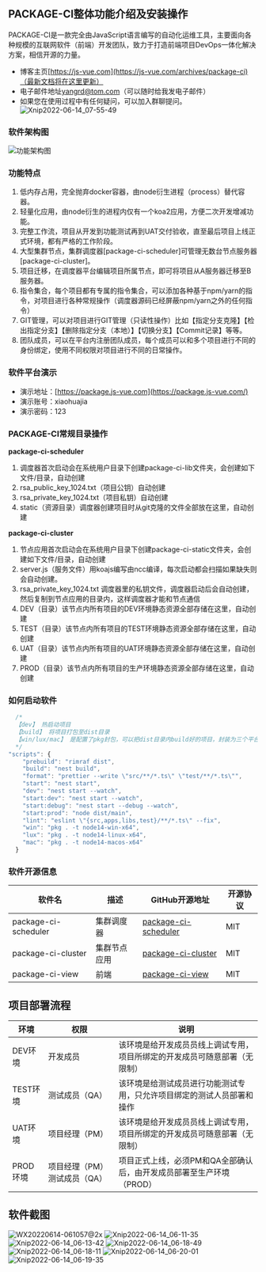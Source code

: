 ##  PACKAGE-CI整体功能介绍及安装操作
PACKAGE-CI是一款完全由JavaScript语言编写的自动化运维工具，主要面向各种规模的互联网软件（前端）开发团队，致力于打造前端项目DevOps一体化解决方案，相信开源的力量。
- 博客主页[https://js-vue.com](https://js-vue.com/archives/package-ci)（最新文档将在这里更新）
- 电子邮件地址[yangrd@tom.com](yangrd@tom.com)（可以随时给我发电子邮件）
- 如果您在使用过程中有任何疑问，可以加入群聊提问。
![Xnip2022-06-14_07-55-49](https://package-ci.oss-cn-shanghai.aliyuncs.com/images/Xnip2022-06-14_07-55-49.jpg)
### 软件架构图
![功能架构图 ](https://package-ci.oss-cn-shanghai.aliyuncs.com/images/jg.svg)
### 功能特点
1. 低内存占用，完全抛弃docker容器，由node衍生进程（process）替代容器。
2. 轻量化应用，由node衍生的进程内仅有一个koa2应用，方便二次开发增减功能。
3. 完整工作流，项目从开发到功能测试再到UAT交付验收，直至最后项目上线正式环境，都有严格的工作阶段。
4. 大型集群节点，集群调度器[package-ci-scheduler]可管理无数台节点服务器[package-ci-cluster]。
5. 项目迁移，在调度器平台编辑项目所属节点，即可将项目从A服务器迁移至B服务器。
6. 指令集合，每个项目都有专属的指令集合，可以添加各种基于npm/yarn的指令，对项目进行各种常规操作（调度器源码已经屏蔽npm/yarn之外的任何指令）
7. GIT管理，可以对项目进行GIT管理（只读性操作）比如【指定分支克隆】【检出指定分支】【删除指定分支（本地）】【切换分支】【Commit记录】等等。
8. 团队成员，可以在平台内注册团队成员，每个成员可以和多个项目进行不同的身份绑定，使用不同权限对项目进行不同的日常操作。
### 软件平台演示
- 演示地址：[https://package.js-vue.com](https://package.js-vue.com/)
- 演示账号：xiaohuajia
- 演示密码：123
### PACKAGE-CI常规目录操作
**package-ci-scheduler**
1. 调度器首次启动会在系统用户目录下创建package-ci-lib文件夹，会创建如下文件/目录，自动创建
1. rsa_public_key_1024.txt（项目公钥）自动创建
1. rsa_private_key_1024.txt（项目私钥）自动创建
1. static（资源目录）调度器创建项目时从git克隆的文件全部放在这里，自动创建

**package-ci-cluster**
1. 节点应用首次启动会在系统用户目录下创建package-ci-static文件夹，会创建如下文件/目录，自动创建
2. server.js（服务文件）用koajs编写由ncc编译，每次启动都会扫描如果缺失则会自动创建。
3. rsa_private_key_1024.txt 调度器里的私钥文件，调度器启动后会自动创建，然后复制到节点应用的目录内，这样调度器才能和节点通信
4. DEV（目录）该节点内所有项目的DEV环境静态资源全部存储在这里，自动创建
5. TEST（目录）该节点内所有项目的TEST环境静态资源全部存储在这里，自动创建
6. UAT（目录）该节点内所有项目的UAT环境静态资源全部存储在这里，自动创建
7. PROD（目录）该节点内所有项目的生产环境静态资源全部存储在这里，自动创建

### 如何启动软件
```javascript
  /*  
  【dev】 热启动项目
  【build】 将项目打包至dist目录
  【win/lux/mac】 是配置了pkg封包，可以把dist目录内build好的项目，封装为三个平台的可执行应用。
  */
"scripts": {
    "prebuild": "rimraf dist",
    "build": "nest build",
    "format": "prettier --write \"src/**/*.ts\" \"test/**/*.ts\"",
    "start": "nest start",
    "dev": "nest start --watch", 
    "start:dev": "nest start --watch",
    "start:debug": "nest start --debug --watch",
    "start:prod": "node dist/main",
    "lint": "eslint \"{src,apps,libs,test}/**/*.ts\" --fix",
    "win": "pkg . -t node14-win-x64",
    "lux": "pkg . -t node14-linux-x64",
    "mac": "pkg . -t node14-macos-x64"
  }
```


### 软件开源信息
|软件名|描述|GitHub开源地址|开源协议|
|-------|-------|-------|-------|
|package-ci-scheduler|集群调度器|[package-ci-scheduler](https://github.com/yangrds/package-ci-scheduler.git)|MIT|
|package-ci-cluster|集群节点应用|[package-ci-cluster](https://github.com/yangrds/package-ci-cluster.git)|MIT|
|package-ci-view|前端|[package-ci-view](https://github.com/yangrds/package-ci-view.git)|MIT|
## 项目部署流程
| 环境     | 权限                         | 说明                                                                       |
| -------- | ---------------------------- | -------------------------------------------------------------------------- |
| DEV环境  | 开发成员                     | 该环境是给开发成员员线上调试专用，项目所绑定的开发成员可随意部署（无限制） |
| TEST环境 | 测试成员（QA）               | 该环境是给测试成员进行功能测试专用，只允许项目绑定的测试人员部署和操作     |
| UAT环境  | 项目经理（PM）               | 该环境是给开发成员员线上调试专用，项目所绑定的开发成员可随意部署（无限制） |
| PROD环境 | 项目经理（PM）测试成员（QA） | 项目正式上线，必须PM和QA全部确认后，由开发成员部署至生产环境（PROD）       |
## 软件截图
![WX20220614-061057@2x](https://package-ci.oss-cn-shanghai.aliyuncs.com/images/WX20220614-061057@2x.png)
![Xnip2022-06-14_06-11-35](https://package-ci.oss-cn-shanghai.aliyuncs.com/images/Xnip2022-06-14_06-11-35.jpg)
![Xnip2022-06-14_06-13-42](https://package-ci.oss-cn-shanghai.aliyuncs.com/images/Xnip2022-06-14_06-13-42.jpg)
![Xnip2022-06-14_06-18-49](https://package-ci.oss-cn-shanghai.aliyuncs.com/images/Xnip2022-06-14_06-18-49.jpg)
![Xnip2022-06-14_06-18-11](https://package-ci.oss-cn-shanghai.aliyuncs.com/images/Xnip2022-06-14_06-18-11.jpg)
![Xnip2022-06-14_06-20-01](https://package-ci.oss-cn-shanghai.aliyuncs.com/images/Xnip2022-06-14_06-20-01.jpg)
![Xnip2022-06-14_06-19-35](https://package-ci.oss-cn-shanghai.aliyuncs.com/images/Xnip2022-06-14_06-19-35.jpg)